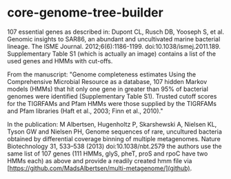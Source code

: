 # core-genome-tree-builder

107 essential genes as described in:
Dupont CL, Rusch DB, Yooseph S, et al. Genomic insights to SAR86, an abundant and uncultivated marine bacterial lineage. The ISME Journal. 2012;6(6):1186-1199. doi:10.1038/ismej.2011.189.
Supplementary Table S1 (which is actually an image) contains a list of the used genes and HMMs with cut-offs.

From the manuscript:
"Genome completeness estimates
Using the Comprehensive Microbial Resource as a database, 107 hidden Markov models (HMMs) that hit
only one gene in greater than 95% of bacterial genomes were identified (Supplementary Table S1).
Trusted cutoff scores for the TIGRFAMs and Pfam HMMs were those supplied by the 
TIGRFAMs and Pfam libraries (Haft et al., 2003; Finn et al., 2010)."

In the publication:
M Albertsen,	Hugenholtz P, Skarshewski A, Nielsen KL, Tyson GW and Nielsen PH, Genome sequences of rare, uncultured bacteria obtained by differential coverage binning of multiple metagenomes. Nature Biotechnology 31, 533–538 (2013) doi:10.1038/nbt.2579
the authors use the same list of 107 genes (111 HMMs, glyS, pheT, proS and rpoC have two HMMs each)
as above and provide a readily created hmm file via [https://github.com/MadsAlbertsen/multi-metagenome/](github).
